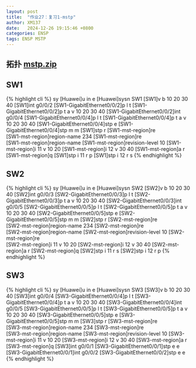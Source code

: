 ```yaml
---
layout: post
title:  "作业27：复习1-mstp"
author: XM137
date:   2024-12-26 19:15:46 +0800
categories: ENSP
tags: ENSP MSTP
---
```



## 拓扑 **[mstp.zip](/assets/ENSP/20241226/mstp.zip)**


## SW1
{% highlight cli %}
<Huawei>sy
[Huawei]u in e
[Huawei]sysn SW1
[SW1]v b 10 20 30 40
[SW1]int g0/0/2
[SW1-GigabitEthernet0/0/2]p l t
[SW1-GigabitEthernet0/0/2]p t a v 10 20 30 40
[SW1-GigabitEthernet0/0/2]int g0/0/4
[SW1-GigabitEthernet0/0/4]p l t
[SW1-GigabitEthernet0/0/4]p t a v 10 20 30 40
[SW1-GigabitEthernet0/0/4]stp e
[SW1-GigabitEthernet0/0/4]stp m m
[SW1]stp r
[SW1-mst-region]re	
[SW1-mst-region]region-name 234
[SW1-mst-region]re	
[SW1-mst-region]region-name	
[SW1-mst-region]revision-level 10
[SW1-mst-region]i 11 v 10 20
[SW1-mst-region]i 12 v 30 40
[SW1-mst-region]a r
[SW1-mst-region]q
[SW1]stp i 11 r p
[SW1]stp i 12 r s
{% endhighlight %}

## SW2
{% highlight cli %}
<Huawei>sy
[Huawei]u in e
[Huawei]sysn SW2
[SW2]v b 10 20 30 40
[SW2]int g0/0/3
[SW2-GigabitEthernet0/0/3]p l t
[SW2-GigabitEthernet0/0/3]p t a v 10 20 30 40
[SW2-GigabitEthernet0/0/3]int g0/0/5
[SW2-GigabitEthernet0/0/5]p l t
[SW2-GigabitEthernet0/0/5]p t a v 10 20 30 40
[SW2-GigabitEthernet0/0/5]stp e 
[SW2-GigabitEthernet0/0/5]stp m m
[SW2]stp r
[SW2-mst-region]re	
[SW2-mst-region]region-name 234
[SW2-mst-region]re	
[SW2-mst-region]region-name	
[SW2-mst-region]revision-level 10
[SW2-mst-region]re	
[SW2-mst-region]i 11 v 10 20
[SW2-mst-region]i 12 v 30 40
[SW2-mst-region]a r
[SW2-mst-region]q
[SW2]stp i 11 r s
[SW2]stp i 12 r p
{% endhighlight %}

## SW3
{% highlight cli %}
<Huawei>sy
[Huawei]u in e
[Huawei]sysn SW3
[SW3]v b 10 20 30 40
[SW3]int g0/0/4
[SW3-GigabitEthernet0/0/4]p l t
[SW3-GigabitEthernet0/0/4]p t a v 10 20 30 40
[SW3-GigabitEthernet0/0/4]int g0/0/5
[SW3-GigabitEthernet0/0/5]p l t
[SW3-GigabitEthernet0/0/5]p t a v 10 20 30 40
[SW3-GigabitEthernet0/0/5]stp e
[SW3-GigabitEthernet0/0/5]stp m m
[SW3]stp r
[SW3-mst-region]re	
[SW3-mst-region]region-name 234
[SW3-mst-region]re	
[SW3-mst-region]region-name	
[SW3-mst-region]revision-level 10
[SW3-mst-region]i 11 v 10 20
[SW3-mst-region]i 12 v 30 40
[SW3-mst-region]a r
[SW3-mst-region]q
[SW3]int g0/0/1
[SW3-GigabitEthernet0/0/1]stp e e
[SW3-GigabitEthernet0/0/1]int g0/0/2
[SW3-GigabitEthernet0/0/2]stp e e
{% endhighlight %}

